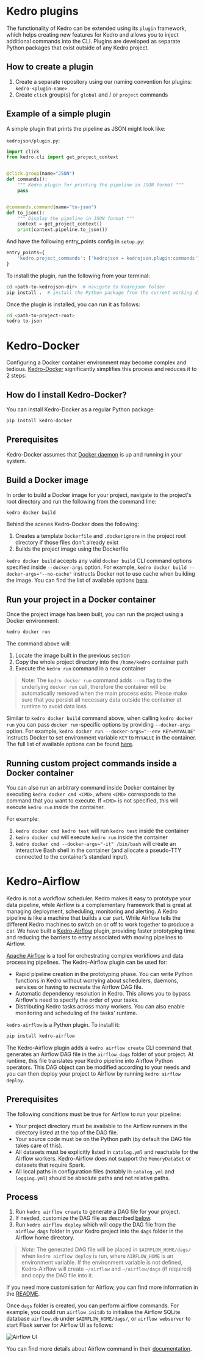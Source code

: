 # Kedro plugins

The functionality of Kedro can be extended using its `plugin` framework, which helps creating new features for Kedro and allows you to inject additional commands into the CLI. Plugins are developed as separate Python packages that exist outside of any Kedro project.

## How to create a plugin

1. Create a separate repository using our naming convention for plugins: `kedro-<plugin-name>`
2. Create `click` group(s) for `global` and / or `project` commands

## Example of a simple plugin

A simple plugin that prints the pipeline as JSON might look like:

`kedrojson/plugin.py`:

```python
import click
from kedro.cli import get_project_context


@click.group(name="JSON")
def commands():
    """ Kedro plugin for printing the pipeline in JSON format """
    pass


@commands.command(name="to-json")
def to_json():
    """ Display the pipeline in JSON format """
    context = get_project_context()
    print(context.pipeline.to_json())
```

And have the following entry_points config in `setup.py`:

```python
entry_points={
    'kedro.project_commands': ['kedrojson = kedrojson.plugin:commands'],
}
```

To install the plugin, run the following from your terminal:

```bash
cd <path-to-kedrojson-dir>  # navigate to kedrojson folder
pip install .  # install the Python package from the current working directory
```

Once the plugin is installed, you can run it as follows:

```bash
cd <path-to-project-root>
kedro to-json
```

# Kedro-Docker

Configuring a Docker container environment may become complex and tedious. [Kedro-Docker](https://github.com/quantumblacklabs/kedro-docker) significantly simplifies this process and reduces it to 2 steps:

## How do I install Kedro-Docker?

You can install Kedro-Docker as a regular Python package:

```bash
pip install kedro-docker
```

## Prerequisites

Kedro-Docker assumes that [Docker daemon](https://docs.docker.com/engine/docker-overview/) is up and running in your system.

## Build a Docker image

In order to build a Docker image for your project, navigate to the project's root directory and run the following from the command line:

```bash
kedro docker build
```

Behind the scenes Kedro-Docker does the following:

1. Creates a template `Dockerfile` and `.dockerignore` in the project root directory if those files don't already exist
2. Builds the project image using the Dockerfile

`kedro docker build` accepts any valid `docker build` CLI command options specified inside `--docker-args` option. For example, `kedro docker build --docker-args="--no-cache"` instructs Docker not to use cache when building the image. You can find the list of available options [here](https://docs.docker.com/engine/reference/commandline/build/).

## Run your project in a Docker container

Once the project image has been built, you can run the project using a Docker environment:

```bash
kedro docker run
```

The command above will:

1. Locate the image built in the previous section
2. Copy the whole project directory into the `/home/kedro` container path
3. Execute the `kedro run` command in a new container

> Note: The `kedro docker run` command adds `--rm` flag to the underlying `docker run` call, therefore the container will be automatically removed when the main process exits. Please make sure that you persist all necessary data outside the container at runtime to avoid data loss.

Similar to `kedro docker build` command above, when calling `kedro docker run` you can pass `docker run`-specific options by providing `--docker-args` option. For example, `kedro docker run --docker-args="--env KEY=MYVALUE"` instructs Docker to set environment variable `KEY` to `MYVALUE` in the container. The full list of available options can be found [here](https://docs.docker.com/engine/reference/commandline/run/).

## Running custom project commands inside a Docker container

You can also run an arbitrary command inside Docker container by executing `kedro docker cmd <CMD>`, where `<CMD>` corresponds to the command that you want to execute. If `<CMD>` is not specified, this will execute `kedro run` inside the container.

For example:

1. `kedro docker cmd kedro test` will run `kedro test` inside the container
2. `kedro docker cmd` will execute `kedro run` inside the container
3. `kedro docker cmd --docker-args="-it" /bin/bash` will create an interactive Bash shell in the container (and allocate a pseudo-TTY connected to the container’s standard input).

# Kedro-Airflow

Kedro is not a workflow scheduler. Kedro makes it easy to prototype your data pipeline, while Airflow is a complementary framework that is great at managing deployment, scheduling, monitoring and alerting. A Kedro pipeline is like a machine that builds a car part. While Airflow tells the different Kedro machines to switch on or off to work together to produce a car. We have built a [Kedro-Airflow](https://github.com/quantumblacklabs/kedro-airflow/) plugin, providing faster prototyping time and reducing the barriers to entry associated with moving pipelines to Airflow.

[Apache Airflow](https://github.com/apache/airflow) is a tool for orchestrating complex workflows and data processing pipelines. The Kedro-Airflow plugin can be used for:
- Rapid pipeline creation in the prototyping phase. You can write Python functions in Kedro without worrying about schedulers, daemons, services or having to recreate the Airflow DAG file.
- Automatic dependency resolution in Kedro. This allows you to bypass Airflow's need to specify the order of your tasks.
- Distributing Kedro tasks across many workers. You can also enable monitoring and scheduling of the tasks' runtime.


`kedro-airflow` is a Python plugin. To install it:

```bash
pip install kedro-airflow
```

The Kedro-Airflow plugin adds a `kedro airflow create` CLI command that generates an Airflow DAG file in the `airflow_dags` folder of your project. At runtime, this file translates your Kedro pipeline into Airflow Python operators. This DAG object can be modified according to your needs and you can then deploy your project to Airflow by running `kedro airflow deploy`.

## Prerequisites

The following conditions must be true for Airflow to run your pipeline:
* Your project directory must be available to the Airflow runners in the directory listed at the top of the DAG file.
* Your source code must be on the Python path (by default the DAG file takes care of this).
* All datasets must be explicitly listed in `catalog.yml` and reachable for the Airflow workers. Kedro-Airflow does not support the `MemoryDataSet` or datasets that require Spark.
* All local paths in configuration files (notably in `catalog.yml` and `logging.yml`) should be absolute paths and not relative paths.

## Process

1. Run `kedro airflow create` to generate a DAG file for your project.
2. If needed, customize the DAG file as described [below](https://github.com/quantumblacklabs/kedro-airflow/blob/master/README.md#customization).
3. Run `kedro airflow deploy` which will copy the DAG file from the `airflow_dags` folder in your Kedro project into the `dags` folder in the Airflow home directory.

> *Note:* The generated DAG file will be placed in `$AIRFLOW_HOME/dags/` when `kedro airflow deploy` is run, where `AIRFLOW_HOME` is an environment variable. If the environment variable is not defined, Kedro-Airflow will create `~/airflow` and `~/airflow/dags` (if required) and copy the DAG file into it.

If you need more customisation for Airflow, you can find more information in the [README](https://github.com/quantumblacklabs/kedro-airflow).

Once `dags` folder is created, you can perform airflow commands. For example, you could run `airflow initdb` to initialise the Airflow SQLite database `airflow.db` under `$AIRFLOW_HOME/dags/`, or `airflow webserver` to start Flask server for Airflow UI as follows:

![Airflow UI](./img/airflow_ui.png)

You can find more details about Airflow command in their [documentation](https://airflow.apache.org/howto/index.html).
